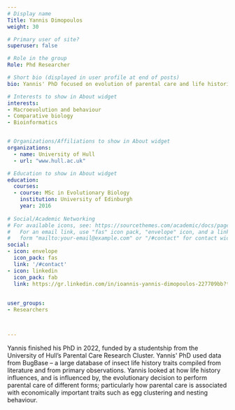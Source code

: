 ```yaml
---
# Display name
Title: Yannis Dimopoulos
weight: 30

# Primary user of site?
superuser: false

# Role in the group
Role: Phd Researcher

# Short bio (displayed in user profile at end of posts)
bio: Yannis' PhD focused on evolution of parental care and life histories in insects.

# Interests to show in About widget
interests:
- Macroevolution and behaviour
- Comparative biology
- Bioinformatics


# Organizations/Affiliations to show in About widget
organizations:
  - name: University of Hull
  - url: "www.hull.ac.uk"

# Education to show in About widget
education:
  courses:
  - course: MSc in Evolutionary Biology
    institution: University of Edinburgh
    year: 2016
 
# Social/Academic Networking
# For available icons, see: https://sourcethemes.com/academic/docs/page-builder/#icons
#   For an email link, use "fas" icon pack, "envelope" icon, and a link in the
#   form "mailto:your-email@example.com" or "/#contact" for contact widget.
social:
- icon: envelope
  icon_pack: fas
  link: '/#contact'
- icon: linkedin
  icon_pack: fab
  link: https://gr.linkedin.com/in/ioannis-yannis-dimopoulos-227709bb?trk=public_profile_samename-profile
 
 
user_groups:
- Researchers



---
```


Yannis finished his PhD in 2022, funded by a studentship from the University of Hull’s Parental Care Research Cluster. Yannis' PhD used data from BugBase – a large database of insect life history traits compiled from literature and from primary observations.  Yannis looked at how life history influences, and is influenced by, the evolutionary decision to perform parental care of different forms; particularly how parental care is associated with economically important traits such as egg clustering and nesting behaviour.